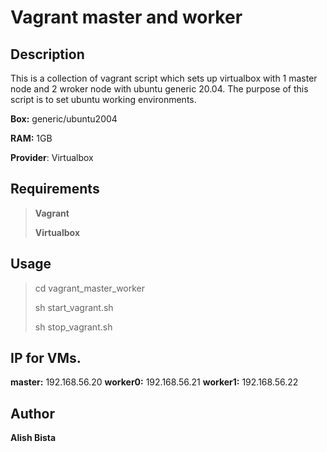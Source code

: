 # Vagrant master and worker

## Description

This is a collection of vagrant script which sets up virtualbox with 1 master node and 2 wroker node with ubuntu generic 20.04.
The purpose of this script is to set ubuntu working environments.

__Box:__ generic/ubuntu2004

__RAM:__ 1GB

__Provider__: Virtualbox


## Requirements
> __Vagrant__
> 
> __Virtualbox__

## Usage
  > cd vagrant_master_worker
  > 
  > sh start_vagrant.sh
  > 
  > sh stop_vagrant.sh

## IP for VMs.
__master:__ 192.168.56.20
__worker0:__ 192.168.56.21
__worker1:__ 192.168.56.22

## Author
__Alish Bista__
